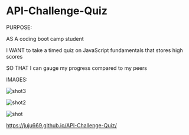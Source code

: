 # API-Challenge-Quiz

PURPOSE:

AS A coding boot camp student

I WANT to take a timed quiz on JavaScript fundamentals that stores high scores

SO THAT I can gauge my progress compared to my peers

IMAGES:

![shot3](https://user-images.githubusercontent.com/58565920/126082791-4d5a4900-f1cd-473d-86b2-005acfcf127a.png)

![shot2](https://user-images.githubusercontent.com/58565920/126082795-2aae6f39-a793-4384-8a2e-52e6b3a7a9de.png)

![shot](https://user-images.githubusercontent.com/58565920/126082800-9e9a15cc-f112-4422-86ce-92abe69f7c9a.png)



https://juju669.github.io/API-Challenge-Quiz/
